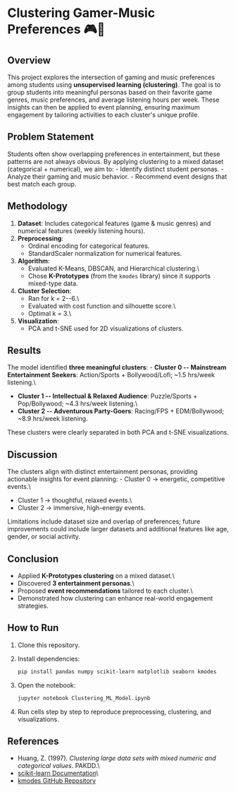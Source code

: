 # Clustering Gamer-Music Preferences 🎮🎵

## Overview

This project explores the intersection of gaming and music preferences
among students using **unsupervised learning (clustering)**. The goal is
to group students into meaningful personas based on their favorite game
genres, music preferences, and average listening hours per week. These
insights can then be applied to event planning, ensuring maximum
engagement by tailoring activities to each cluster's unique profile.

## Problem Statement

Students often show overlapping preferences in entertainment, but these
patterns are not always obvious. By applying clustering to a mixed
dataset (categorical + numerical), we aim to: - Identify distinct
student personas. - Analyze their gaming and music behavior. - Recommend
event designs that best match each group.

## Methodology

1.  **Dataset**: Includes categorical features (game & music genres) and
    numerical features (weekly listening hours).
2.  **Preprocessing**:
    -   Ordinal encoding for categorical features.
    -   StandardScaler normalization for numerical features.
3.  **Algorithm**:
    -   Evaluated K-Means, DBSCAN, and Hierarchical clustering.\
    -   Chose **K-Prototypes** (from the `kmodes` library) since it
        supports mixed-type data.
4.  **Cluster Selection**:
    -   Ran for k = 2--6.\
    -   Evaluated with cost function and silhouette score.\
    -   Optimal k = 3.\
5.  **Visualization**:
    -   PCA and t-SNE used for 2D visualizations of clusters.

## Results

The model identified **three meaningful clusters**: - **Cluster 0 --
Mainstream Entertainment Seekers**: Action/Sports + Bollywood/Lofi;
\~1.5 hrs/week listening.\
- **Cluster 1 -- Intellectual & Relaxed Audience**: Puzzle/Sports +
Pop/Bollywood; \~4.3 hrs/week listening.\
- **Cluster 2 -- Adventurous Party-Goers**: Racing/FPS + EDM/Bollywood;
\~8.9 hrs/week listening.

These clusters were clearly separated in both PCA and t-SNE
visualizations.

## Discussion

The clusters align with distinct entertainment personas, providing
actionable insights for event planning: - Cluster 0 → energetic,
competitive events.\
- Cluster 1 → thoughtful, relaxed events.\
- Cluster 2 → immersive, high-energy events.

Limitations include dataset size and overlap of preferences; future
improvements could include larger datasets and additional features like
age, gender, or social activity.

## Conclusion

-   Applied **K-Prototypes clustering** on a mixed dataset.\
-   Discovered **3 entertainment personas**.\
-   Proposed **event recommendations** tailored to each cluster.\
-   Demonstrated how clustering can enhance real-world engagement
    strategies.

## How to Run

1.  Clone this repository.

2.  Install dependencies:

    ``` bash
    pip install pandas numpy scikit-learn matplotlib seaborn kmodes
    ```

3.  Open the notebook:

    ``` bash
    jupyter notebook Clustering_ML_Model.ipynb
    ```

4.  Run cells step by step to reproduce preprocessing, clustering, and
    visualizations.

## References

-   Huang, Z. (1997). *Clustering large data sets with mixed numeric and
    categorical values*. PAKDD.\
-   [scikit-learn Documentation](https://scikit-learn.org/stable/)\
-   [kmodes GitHub Repository](https://github.com/nicodv/kmodes)
